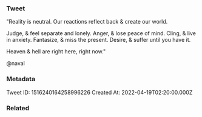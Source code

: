 ### Tweet
"Reality is neutral. Our reactions reflect back &amp; create our world.

Judge, &amp; feel separate and lonely. Anger, &amp; lose peace of mind. Cling, &amp; live in anxiety. Fantasize, &amp; miss the present. Desire, &amp; suffer until you have it.

Heaven &amp; hell are right here, right now."

@naval

### Metadata
Tweet ID: 1516240164258996226
Created At: 2022-04-19T02:20:00.000Z

### Related

